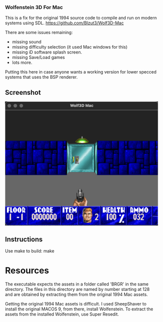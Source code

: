 
### Wolfenstein 3D For Mac

This is a fix for the original 1994 source code to compile and run on modern systems
using SDL.
https://github.com/Blzut3/Wolf3D-Mac

There are some issues remaining:
- missing sound
- missing difficulty selection (it used Mac windows for this)
- missing iD software splash screen.
- missing Save/Load games
- lots more.

Putting this here in case anyone wants a working version for lower specced systems that uses the BSP renderer.

## Screenshot
![](screenshot.png)

## Instructions
Use make to build:
make

# Resources
The executable expects the assets in a folder called 'BRGR' in the same directory.
The files in this directory are named by number starting at 128 and are obtained by extracting them from the original 1994 Mac assets.

Getting the original 1994 Mac assets is difficult.
I used SheepShaver to install the original MACOS 9, from there, install Wolfenstein.
To extract the assets from the installed Wolfenstein, use Super Resedit.

